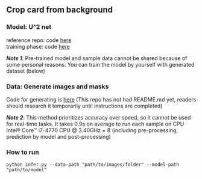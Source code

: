 ## Crop card from background

### Model: U^2 net
reference repo: code [here](https://github.com/xuebinqin/U-2-Net)\
training phase: code [here](https://github.com/Mushroomcat9998/U2NET-training)

***Note 1***: Pre-trained model and sample data cannot be shared because of some personal reasons. You can train the model by yourself with generated dataset (below)

### Data: Generate images and masks
Code for generating is [here](https://github.com/Mushroomcat9998/Cropping-data-generation)
(This repo has not had README.md yet, readers should research it temporarily until instructions are completed)

***Note 2***: This method prioritizes accuracy over speed, so it cannot be used for real-time tasks. 
It takes 0.9s on average to run each sample on CPU Intel® Core™ i7-4770 CPU @ 3.40GHz × 8 (including pre-processing, prediction by model and post-processing)

### How to run
```
python infer.py --data-path "path/to/images/folder" --model-path "path/to/model"
```

